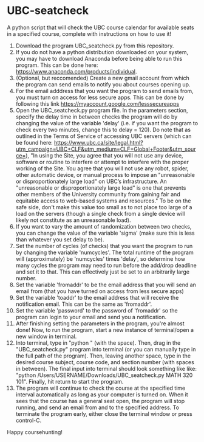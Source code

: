 # UBC-seatcheck
A python script that will check the UBC course calendar for available seats in a specified course, complete with instructions on how to use it!

1. Download the program UBC_seatcheck.py from this repository.
2. If you do not have a python distribution downloaded on your system, you may have to download Anaconda before being able to run this program. This can be done here: https://www.anaconda.com/products/individual. 
3. (Optional, but reccomended) Create a new gmail account from which the program can send emails to notify you about courses opening up. 
4. For the email adddress that you want the program to send emails from, you must turn on access for less secure apps. This can be done by following this link https://myaccount.google.com/lesssecureapps
5. Open the UBC_seatcheck.py program file. In the parameters section, specify the delay time in between checks the program will do by changing the value of the variable 'delay' (i.e. if you want the program to check every two minutes, change this to delay = 120). Do note that as outlined in the Terms of Service of accessing UBC servers (which can be found here: https://www.ubc.ca/site/legal.html?utm_campaign=UBC+CLF&utm_medium=CLF+Global+Footer&utm_source=), "In using the Site, you agree that you will not use any device, software or routine to interfere or attempt to interfere with the proper working of the Site. You agree that you will not use any robot, spider, other automatic device, or manual process to impose an "unreasonable or disproportionately large load" on UBC’s infrastructure. An "unreasonable or disproportionately large load" is one that prevents other members of the University community from gaining fair and equitable access to web-based systems and resources." To be on the safe side, don't make this value too small as to not place too large of a load on the servers (though a single check from a single device will likely not constitute as an unreasonable load).
6. If you want to vary the amount of randomization between two checks, you can change the value of the variable 'sigma' (make sure this is less than whatever you set delay to be). 
7. Set the number of cycles (of checks) that you want the program to run by changing the variable 'numcycles'. The total runtime of the program will (approximately) be 'numcycles' times 'delay', so determine how many cycles the program may need to run before the add/drop deadline and set it to that. This can effectively just be set to an arbitrarily large number.
8. Set the variable 'fromaddr' to be the email address that you will send an email from (that you have turned on access from less secure apps)
9. Set the variable 'toaddr' to the email address that will receive the notification email. This can be the same as 'fromaddr'.
10. Set the variable 'password' to the password of 'fromaddr' so the program can login to your email and send you a notification.
11. After finishing setting the parameters in the program, you're almost done! Now, to run the program, start a new instance of terminal/open a new window in terminal.
12. Into terminal, type in "python " (with the space). Then, drag in the "UBC_seatcheck.py" program into terminal (or you can manually type in the full path of the program). Then, leaving another space, type in the desired course subject, course code, and section number (with spaces in between). The final input into terminal should look something like like:
"python /Users/USERNAME/Downloads/UBC_seatcheck.py MATH 320 101". Finally, hit return to start the program.
13. The program will continue to check the course at the specified time interval automatically as long as your computer is turned on. When it sees that the course has a general seat open, the program will stop running, and send an email from and to the specified address. To terminate the program early, either close the terminal window or press control-C.

Happy coursehunting!
